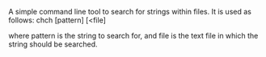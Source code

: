 A simple command line tool to search for strings within files. It is used as follows:
chch [pattern] [<file]

where pattern is the string to search for, and file is the text file in which the string should be searched.
